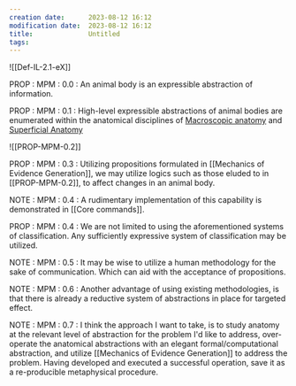 ```yaml
---
creation date:		2023-08-12 16:12
modification date:	2023-08-12 16:12
title: 				Untitled
tags:
---
```

![[Def-IL-2.1-eX]]

PROP : MPM : 0.0 : An animal body is an expressible abstraction of information.

PROP : MPM : 0.1 : High-level expressible abstractions of animal bodies are enumerated within the anatomical disciplines of [Macroscopic anatomy]() and [Superficial Anatomy]()

![[PROP-MPM-0.2]] 

PROP : MPM : 0.3 : Utilizing propositions formulated in [[Mechanics of Evidence Generation]], we may utilize logics such as those eluded to in [[PROP-MPM-0.2]], to affect changes in an animal body.

NOTE : MPM : 0.4 : A rudimentary implementation of this capability is demonstrated in [[Core commands]].

PROP : MPM : 0.4 : We are not limited to using the aforementioned systems of classification. Any sufficiently expressive system of classification may be utilized. 

NOTE : MPM : 0.5 : It may be wise to utilize a human methodology for the sake of communication. Which can aid with the acceptance of propositions.

NOTE : MPM : 0.6 : Another advantage of using existing methodologies, is that there is already a reductive system of abstractions in place for targeted effect. 

NOTE : MPM : 0.7 : I think the approach I want to take, is to study anatomy at the relevant level of abstraction for the problem I'd like to address, over-operate the anatomical abstractions with an elegant formal/computational abstraction, and utilize [[Mechanics of Evidence Generation]] to address the problem. Having developed and executed a successful operation, save it as a re-producible metaphysical procedure.





